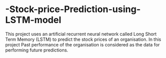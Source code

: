 # -Stock-price-Prediction-using-LSTM-model
This project uses an artificial recurrent neural network called Long Short Term Memory (LSTM) to predict the stock prices of an organisation. In this project Past performance of the organisation is considered as the data for performing future predictions.
